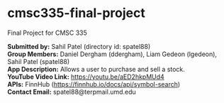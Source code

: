 # cmsc335-final-project
Final Project for CMSC 335
<p><strong>Submitted by:</strong> Sahil Patel (directory id: spatel88)<br>
<strong>Group Members:</strong> Daniel Dergham (ddergham), Liam Gedeon (lgedeon), Sahil Patel (spatel88)<br>
<strong>App Description:</strong> Allows a user to purchase and sell a stock.<br>
<strong>YouTube Video Link:</strong> <a href="https://youtu.be/aED2hkpMUd4">https://youtu.be/aED2hkpMUd4</a><br>
<strong>APIs:</strong> FinnHub (<a href="https://finnhub.io/docs/api/symbol-search">https://finnhub.io/docs/api/symbol-search</a>)<br>
<strong>Contact Email:</strong> spatel88@terpmail.umd.edu</p>
